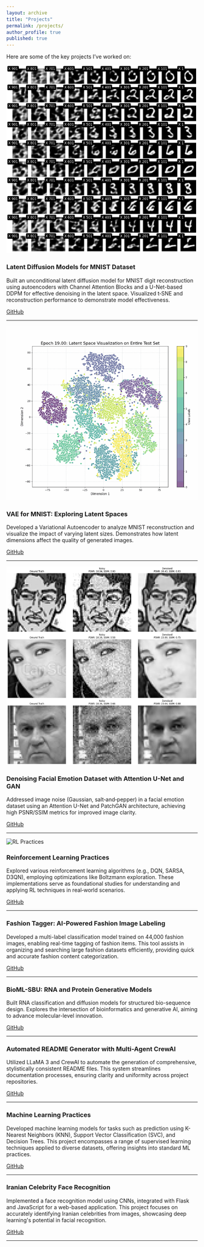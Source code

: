 ```yaml
---
layout: archive
title: "Projects"
permalink: /projects/
author_profile: true
published: true
---
```


Here are some of the key projects I’ve worked on:

<!-- 
<div class="project-entry">
  <figure class="project-image">
    <img src="/assets/img/projects/deep-rl-stock-trading.png"
         alt="Deep RL for Stock Trading"
         width="500" height="300">
  </figure>
  <div class="project-content">
    <h3>Deep Reinforcement Learning for Stock Trading</h3>
    <p>
      Integrated <strong>FinBERT</strong> for sentiment analysis within a
      Proximal Policy Optimization (PPO) model, achieving a
      <strong>134.39% cumulative return</strong> with a <strong>1.46 Sharpe ratio</strong>.
    </p>
    <p>
      Demonstrates combining NLP and RL for robust financial decision‑making.
    </p>
    <div class="project-link">
      <a href="https://ieeexplore.ieee.org/document/10874515">Paper</a> |
      <a href="https://github.com/MahanVeisi8/LSTMppo-DRL-StockTrader">GitHub</a> |
      <a href="https://youtu.be/Jfpc6_kGLYo?si=U9xVX03Jn_7jxY1d">YouTube</a>
    </div>
  </div>
</div>

<hr />

<hr />

<div class="project-entry">
  <div class="project-image">
    <img src="/assets/img/projects/mri-reconstruction.png"
         alt="MRI Reconstruction screenshot">
  </div>
  <div class="project-content">
    <h3>All-in-One MRI Reconstruction with Cascaded Transformers</h3>
    <p><em>Ongoing Project.</em> Developing a model for multi-resolution MRI reconstruction using
      cascaded transformers to enhance image quality and reconstruction speed. This project aims
      to improve diagnostic capabilities in medical imaging.</p>
  </div>
</div>

<hr />
 -->

<div class="project-entry">
  <div class="project-image">
    <!-- MNIST diffusion model visuals here -->
    <img src="/assets/img/projects/latent-diffusion-mnist.png"
         alt="Latent Diffusion on MNIST">
  </div>
  <div class="project-content">
    <h3>Latent Diffusion Models for MNIST Dataset</h3>
    <p>
      Built an unconditional latent diffusion model for MNIST digit reconstruction using autoencoders
      with Channel Attention Blocks and a U-Net-based DDPM for effective denoising in the latent space.
      Visualized t‑SNE and reconstruction performance to demonstrate model effectiveness.
    </p>
    <div class="project-link">
      <a href="https://github.com/MahanVeisi8/Latent-Diffusion-MNIST-DDPM-using-Autoencoder">GitHub</a>
    </div>
  </div>
</div>

<hr />

<div class="project-entry">
  <div class="project-image">
    <!-- VAE latent space visualization -->
    <img src="/assets/img/projects/vae-mnist.png"
         alt="VAE MNIST latent space">
  </div>
  <div class="project-content">
    <h3>VAE for MNIST: Exploring Latent Spaces</h3>
    <p>
      Developed a Variational Autoencoder to analyze MNIST reconstruction and visualize the
      impact of varying latent sizes. Demonstrates how latent dimensions affect the quality of
      generated images.
    </p>
    <div class="project-link">
      <a href="https://github.com/MahanVeisi8/VAE-MNIST-Variable-Latent-Size-Reconstruction-and-Visualization">GitHub</a>
    </div>
  </div>
</div>

<hr />

<!-- Repeat the same structure for the remaining entries -->

<div class="project-entry">
  <div class="project-image">
    <!-- Add your own placeholder or actual image -->
    <img src="/assets/img/projects/denoising-emotion.png" alt="Denoising Emotion Dataset">
  </div>
  <div class="project-content">
    <h3>Denoising Facial Emotion Dataset with Attention U-Net and GAN</h3>
    <p>
      Addressed image noise (Gaussian, salt‑and‑pepper) in a facial emotion dataset using an
      Attention U-Net and PatchGAN architecture, achieving high PSNR/SSIM metrics for improved
      image clarity.
    </p>
    <div class="project-link">
      <a href="https://github.com/MahanVeisi8/From-Chaos-to-Clarity-Denoising-Images-with-UNet-and-GANs">GitHub</a>
    </div>
  </div>
</div>

<hr />

<div class="project-entry">
  <div class="project-image">
    <img src="/assets/img/projects/rl-practices.png" alt="RL Practices">
  </div>
  <div class="project-content">
    <h3>Reinforcement Learning Practices</h3>
    <p>
      Explored various reinforcement learning algorithms (e.g., DQN, SARSA, D3QN), employing
      optimizations like Boltzmann exploration. These implementations serve as foundational
      studies for understanding and applying RL techniques in real‑world scenarios.
    </p>
    <div class="project-link">
      <a href="https://github.com/MahanVeisi8/RL_practices">GitHub</a>
    </div>
  </div>
</div>

<hr />

<div class="project-entry">
  <div class="project-header">
    <h3>Fashion Tagger: AI-Powered Fashion Image Labeling</h3>
  </div>
  <p>Developed a multi-label classification model trained on 44,000 fashion images, enabling real-time tagging of fashion items. This tool assists in organizing and searching large fashion datasets efficiently, providing quick and accurate fashion content categorization.</p>
  <div class="project-link">
    <a href="https://github.com/MahanVeisi8/FashionTagger">GitHub</a>
  </div>
</div>

<hr />

<div class="project-entry">
  <div class="project-header">
    <h3>BioML-SBU: RNA and Protein Generative Models</h3>
  </div>
  <p>Built RNA classification and diffusion models for structured bio-sequence design. Explores the intersection of bioinformatics and generative AI, aiming to advance molecular-level innovation.</p>
  <div class="project-link">
    <a href="https://github.com/BioML-SBU">GitHub</a>
  </div>
</div>

<hr />

<div class="project-entry">
  <div class="project-header">
    <h3>Automated README Generator with Multi-Agent CrewAI</h3>
  </div>
  <p>Utilized LLaMA 3 and CrewAI to automate the generation of comprehensive, stylistically consistent README files. This system streamlines documentation processes, ensuring clarity and uniformity across project repositories.</p>
  <div class="project-link">
    <a href="https://github.com/MahanVeisi8/Automated-readme-generator-with-Multi-Agent-CrewAI">GitHub</a>
  </div>
</div>


<hr />

<div class="project-entry">
  <div class="project-header">
    <h3>Machine Learning Practices</h3>
  </div>
  <p>Developed machine learning models for tasks such as prediction using K-Nearest Neighbors (KNN), Support Vector Classification (SVC), and Decision Trees. This project encompasses a range of supervised learning techniques applied to diverse datasets, offering insights into standard ML practices.</p>
  <div class="project-link">
    <a href="https://github.com/MahanVeisi8/MLPractices">GitHub</a>
  </div>
</div>

<hr />

<div class="project-entry">
  <div class="project-header">
    <h3>Iranian Celebrity Face Recognition</h3>
  </div>
  <p>Implemented a face recognition model using CNNs, integrated with Flask and JavaScript for a web-based application. This project focuses on accurately identifying Iranian celebrities from images, showcasing deep learning's potential in facial recognition.</p>
  <div class="project-link">
    <a href="https://github.com/MahanVeisi8/Face_recognition">GitHub</a>
  </div>
</div>

<hr />


